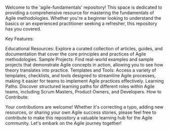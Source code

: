 Welcome to the 'agile-fundamentals' repository! This space is dedicated to providing a comprehensive resource for mastering the fundamentals of Agile methodologies. Whether you're a beginner looking to understand the basics or an experienced practitioner seeking a refresher, this repository has you covered.

Key Features:

Educational Resources: Explore a curated collection of articles, guides, and documentation that cover the core principles and practices of Agile methodologies.
Sample Projects: Find real-world examples and sample projects that demonstrate Agile concepts in action, allowing you to see how theory translates into practice.
Templates and Tools: Access a variety of templates, checklists, and tools designed to streamline Agile processes, making it easier for teams to implement Agile practices effectively.
Learning Paths: Discover structured learning paths for different roles within Agile teams, including Scrum Masters, Product Owners, and Developers.
How to Contribute:

Your contributions are welcome! Whether it's correcting a typo, adding new resources, or sharing your own Agile success stories, please feel free to contribute to make this repository a valuable learning hub for the Agile community.
Let's embark on the Agile journey together!
